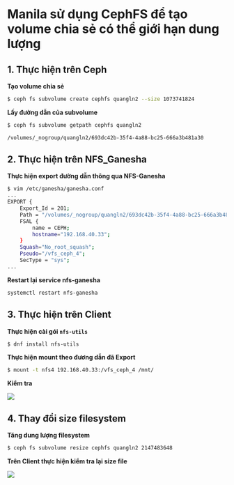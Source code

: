 # Manila sử dụng CephFS để tạo volume chia sẻ có thể giới hạn dung lượng
## 1. Thực hiện trên Ceph
**Tạo volume chia sẻ**

```sh
$ ceph fs subvolume create cephfs quangln2 --size 1073741824
```

**Lấy đường dẫn của subvolume**
```sh
$ ceph fs subvolume getpath cephfs quangln2

/volumes/_nogroup/quangln2/693dc42b-35f4-4a88-bc25-666a3b481a30
```
## 2. Thực hiện trên NFS_Ganesha
**Thực hiện export đường dẫn thông qua NFS-Ganesha**
```sh
$ vim /etc/ganesha/ganesha.conf
...
EXPORT {
    Export_Id = 201;
    Path = "/volumes/_nogroup/quangln2/693dc42b-35f4-4a88-bc25-666a3b481a30";
    FSAL {
        name = CEPH;
        hostname="192.168.40.33";
    }
    Squash="No_root_squash";
    Pseudo="/vfs_ceph_4";
    SecType = "sys";
...

```
**Restart lại service nfs-ganesha**
```sh
systemctl restart nfs-ganesha
```
## 3. Thực hiện trên Client
**Thực hiện cài gói `nfs-utils`**
```sh
$ dnf install nfs-utils
```
**Thực hiện mount theo đương dẫn đã Export**
```sh
$ mount -t nfs4 192.168.40.33:/vfs_ceph_4 /mnt/
```
**Kiểm tra**

<img src=https://i.imgur.com/fgr1tmK.png >

## 4. Thay đổi size filesystem

**Tăng dung lượng filesystem**
```sh
$ ceph fs subvolume resize cephfs quangln2 2147483648
```
**Trên Client thực hiện kiểm tra lại size file**

<img src=https://i.imgur.com/GF24seX.png>
